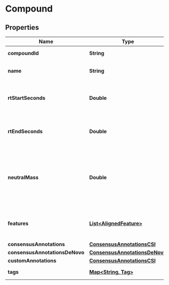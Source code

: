 

# Compound


## Properties

| Name | Type | Description | Notes |
|------------ | ------------- | ------------- | -------------|
|**compoundId** | **String** | uid of this compound Entity |  [optional] |
|**name** | **String** | Some (optional) human-readable name |  [optional] |
|**rtStartSeconds** | **Double** | The merged/consensus retention time start (earliest rt) of this compound |  [optional] |
|**rtEndSeconds** | **Double** | The merged/consensus retention time end (latest rt) of this compound |  [optional] |
|**neutralMass** | **Double** | Neutral mass of this compound. Ion masse minus the mass of the assigned adduct of each feature of  this compound should result in the same neutral mass |  [optional] |
|**features** | [**List&lt;AlignedFeature&gt;**](AlignedFeature.md) | List of aligned features (adducts) that belong to the same (this) compound |  [optional] |
|**consensusAnnotations** | [**ConsensusAnnotationsCSI**](ConsensusAnnotationsCSI.md) |  |  [optional] |
|**consensusAnnotationsDeNovo** | [**ConsensusAnnotationsDeNovo**](ConsensusAnnotationsDeNovo.md) |  |  [optional] |
|**customAnnotations** | [**ConsensusAnnotationsCSI**](ConsensusAnnotationsCSI.md) |  |  [optional] |
|**tags** | [**Map&lt;String, Tag&gt;**](Tag.md) | Key: tagName, value: tag |  [optional] |



